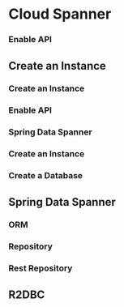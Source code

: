 # Cloud Spanner

### Enable API

## Create an Instance

### Create an Instance

### Enable API

### Spring Data Spanner

### Create an Instance

### Create a Database

## Spring Data Spanner

### ORM

### Repository

### Rest Repository

## R2DBC

